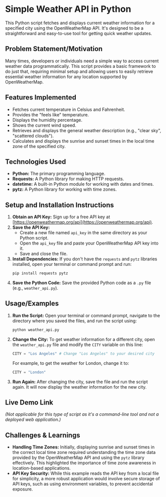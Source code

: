 # Simple Weather API in Python

This Python script fetches and displays current weather information for a specified city using the OpenWeatherMap API. It's designed to be a straightforward and easy-to-use tool for getting quick weather updates.

## Problem Statement/Motivation
Many times, developers or individuals need a simple way to access current weather data programmatically. This script provides a basic framework to do just that, requiring minimal setup and allowing users to easily retrieve essential weather information for any location supported by OpenWeatherMap.

## Features Implemented
* Fetches current temperature in Celsius and Fahrenheit.
* Provides the "feels like" temperature.
* Displays the humidity percentage.
* Shows the current wind speed.
* Retrieves and displays the general weather description (e.g., "clear sky", "scattered clouds").
* Calculates and displays the sunrise and sunset times in the local time zone of the specified city.

## Technologies Used
* **Python:** The primary programming language.
* **Requests:** A Python library for making HTTP requests.
* **datetime:** A built-in Python module for working with dates and times.
* **pytz:** A Python library for working with time zones.

## Setup and Installation Instructions
1.  **Obtain an API Key:** Sign up for a free API key at [https://openweathermap.org/api](https://openweathermap.org/api).
2.  **Save the API Key:**
    * Create a new file named `api_key` in the same directory as your Python script.
    * Open the `api_key` file and paste your OpenWeatherMap API key into it.
    * Save and close the file.
3.  **Install Dependencies:** If you don't have the `requests` and `pytz` libraries installed, open your terminal or command prompt and run:
    ```bash
    pip install requests pytz
    ```
4.  **Save the Python Code:** Save the provided Python code as a `.py` file (e.g., `weather_api.py`).

## Usage/Examples
1.  **Run the Script:** Open your terminal or command prompt, navigate to the directory where you saved the files, and run the script using:
    ```bash
    python weather_api.py
    ```
2.  **Change the City:** To get weather information for a different city, open the `weather_api.py` file and modify the `CITY` variable on this line:
    ```python
    CITY = "Los Angeles" # Change "Los Angeles" to your desired city
    ```
    For example, to get the weather for London, change it to:
    ```python
    CITY = "London"
    ```
3.  **Run Again:** After changing the city, save the file and run the script again. It will now display the weather information for the new city.

## Live Demo Link
*(Not applicable for this type of script as it's a command-line tool and not a deployed web application.)*

## Challenges & Learnings
* **Handling Time Zones:** Initially, displaying sunrise and sunset times in the correct local time zone required understanding the time zone data provided by the OpenWeatherMap API and using the `pytz` library effectively. This highlighted the importance of time zone awareness in location-based applications.
* **API Key Security:** While this example reads the API key from a local file for simplicity, a more robust application would involve secure storage of API keys, such as using environment variables, to prevent accidental exposure.
